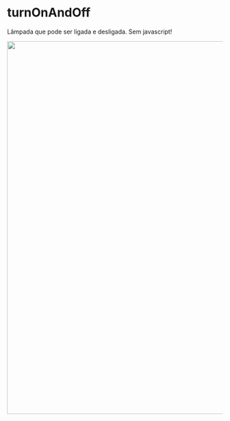 # turnOnAndOff
Lâmpada que pode ser ligada e desligada. Sem javascript!
<div align="center">
<img src="https://user-images.githubusercontent.com/85205144/157341424-3f6e1971-de0c-4567-afad-8a297cd215b7.PNG" width="870px" />
</div>
